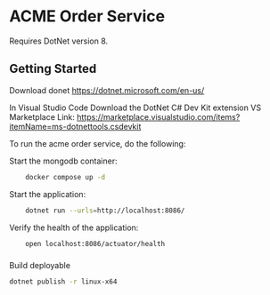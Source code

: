 # ACME Order Service

Requires DotNet version 8.

## Getting Started

Download donet
https://dotnet.microsoft.com/en-us/

In Visual Studio Code
Download the DotNet C# Dev Kit extension
VS Marketplace Link: https://marketplace.visualstudio.com/items?itemName=ms-dotnettools.csdevkit

To run the acme order service, do the following:

Start the mongodb container:

```bash
    docker compose up -d
```

Start the application:

```bash
    dotnet run --urls=http://localhost:8086/
```

Verify the health of the application:

```bash
    open localhost:8086/actuator/health
```


###
Build deployable

```bash
dotnet publish -r linux-x64
```
